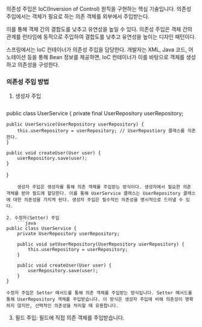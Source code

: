 의존성 주입은 IoC(Inversion of Control) 원칙을 구현하는 핵심 기술입니다. 의존성 주입에서는 객체가 필요로 하는 의존 객체를 외부에서 주입받는다.

이를 통해 객체 간의 결합도를 낮추고 유연성을 높일 수 있다. 의존성 주입은 객체 간의 관계를 런타임에 동적으로 주입하여 결합도를 낮추고 유연성을 높이는 디자인 패턴이다.

스프링에서는 IoC 컨테이너가 의존성 주입을 담당한다. 개발자는 XML, Java 코드, 어노테이션 등을 통해 Bean 정보를 제공하면, IoC 컨테이너가 이를 바탕으로 객체를 생성하고 의존성을 구성한다.

### 의존성 주입 방법

1. 생성자 주입
	```java
public class UserService {
    private final UserRepository userRepository; 

    public UserService(UserRepository userRepository) {
        this.userRepository = userRepository; // UserRepostiory 클래스를 의존한다.
    }

    public void createUser(User user) {
        userRepository.save(user);
    }
}
```
	생성자 주입은 생성자를 통해 의존 객체를 주입받는 방식이다. 생성자에서 필요한 의존 객체를 받아 필드에 할당한다. 이를 통해 UserService 클래스는 UserRepository 클래스에 대한 의존성을 가지게 된다. 생성자 주입은 필수적인 의존성을 명시적으로 드러낼 수 있다.
	
2. 수정자(Setter) 주입
	```java
public class UserService {
    private UserRepository userRepository;

    public void setUserRepository(UserRepository userRepository) {
        this.userRepository = userRepository;
    }

    public void createUser(User user) {
        userRepository.save(user);
    }
}
```
	수정자 주입은 Setter 메서드를 통해 의존 객체를 주입받는 방식입니다. Setter 메서드를 통해 UserRepository 객체를 주입받습니다. 이 방식은 생성자 주입에 비해 의존성이 명확하지 않지만, 선택적인 의존성을 처리할 때 유용합니다.
	
3. 필드 주입: 필드에 직접 의존 객체를 주입받습니다.

